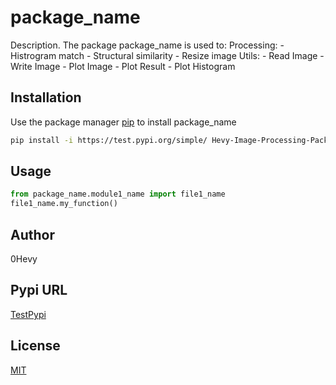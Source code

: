 # package_name

Description. 
The package package_name is used to:
	Processing:
		- Histrogram match
		- Structural similarity
		- Resize image
	Utils:
		- Read Image
		- Write Image
		- Plot Image
		- Plot Result
		- Plot Histogram

## Installation

Use the package manager [pip](https://pip.pypa.io/en/stable/) to install package_name

```bash
pip install -i https://test.pypi.org/simple/ Hevy-Image-Processing-Package
```

## Usage

```python
from package_name.module1_name import file1_name
file1_name.my_function()
```

## Author
0Hevy

## Pypi URL
[TestPypi](https://test.pypi.org/project/Hevy-Image-Processing-Package/)

## License
[MIT](https://choosealicense.com/licenses/mit/)